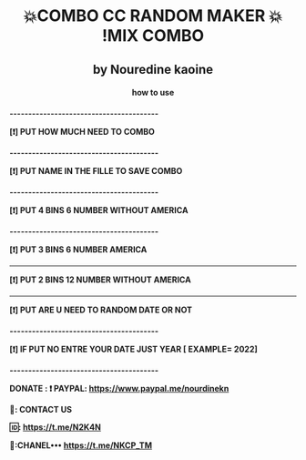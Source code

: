
<h1 align="center"> 💥COMBO CC RANDOM MAKER 💥 !MIX COMBO </h1>
<h2 align="center"> by Nouredine kaoine</h2>



<h4 align="center">
how to use
<h4>

-------------‐--------‐-----------------

[❗️] PUT HOW MUCH NEED TO COMBO

-------------‐--------‐-----------------

[❗️] PUT NAME IN THE FILLE TO SAVE COMBO

-------------‐--------‐-----------------

[❗️] PUT  4 BINS 6 NUMBER  WITHOUT  AMERICA 

-------------‐--------‐-----------------

[❗️] PUT  3 BINS 6 NUMBER   AMERICA

------------------------------------------

[❗️] PUT  2 BINS 12 NUMBER  WITHOUT  AMERICA

----------------------------

[❗️] PUT  ARE U NEED TO RANDOM DATE  OR NOT

-------------‐--------‐-----------------

[❗️] IF PUT NO  ENTRE YOUR DATE
JUST  YEAR [ EXAMPLE= 2022]

-------------‐--------‐-----------------


DONATE :
❗️ PAYPAL:
https://www.paypal.me/nourdinekn

📩: CONTACT US

🆔️: https://t.me/N2K4N

🔖:CHANEL••• https://t.me/NKCP_TM 



